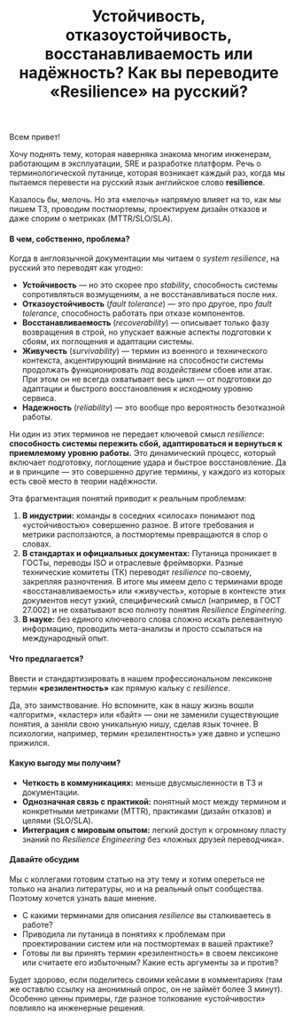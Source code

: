 ﻿---
title: "Устойчивость, отказоустойчивость, восстанавливаемость или надёжность? Как вы переводите &#171;Resilience&#187; на русский?"
se.owner.user_id: 183842
se.owner.display_name: "Anatol"
se.owner.link: "https://ru.meta.stackoverflow.com/users/183842/anatol"
se.link: "https://ru.meta.stackoverflow.com/questions/14687/%d0%a3%d1%81%d1%82%d0%be%d0%b9%d1%87%d0%b8%d0%b2%d0%be%d1%81%d1%82%d1%8c-%d0%be%d1%82%d0%ba%d0%b0%d0%b7%d0%be%d1%83%d1%81%d1%82%d0%be%d0%b9%d1%87%d0%b8%d0%b2%d0%be%d1%81%d1%82%d1%8c-%d0%b2%d0%be%d1%81%d1%81%d1%82%d0%b0%d0%bd%d0%b0%d0%b2%d0%bb%d0%b8%d0%b2%d0%b0%d0%b5%d0%bc%d0%be%d1%81%d1%82%d1%8c-%d0%b8%d0%bb%d0%b8-%d0%bd%d0%b0%d0%b4%d1%91%d0%b6%d0%bd%d0%be%d1%81%d1%82%d1%8c-%d0%9a%d0%b0%d0%ba-%d0%b2%d1%8b-%d0%bf%d0%b5%d1%80"
se.question_id: 14687
se.post_type: question
---
<p>Всем привет!</p>
<p>Хочу поднять тему, которая наверняка знакома многим инженерам, работающим в эксплуатации, SRE и разработке платформ. Речь о терминологической путанице, которая возникает каждый раз, когда мы пытаемся перевести на русский язык английское слово <strong>resilience</strong>.</p>
<p>Казалось бы, мелочь. Но эта «мелочь» напрямую влияет на то, как мы пишем ТЗ, проводим постмортемы, проектируем дизайн отказов и даже спорим о метриках (MTTR/SLO/SLA).</p>
<h4>В чем, собственно, проблема?</h4>
<p>Когда в англоязычной документации мы читаем о <em>system resilience</em>, на русский это переводят как угодно:</p>
<ul>
<li><strong>Устойчивость</strong> — но это скорее про <em>stability</em>, способность системы сопротивляться возмущениям, а не восстанавливаться после них.</li>
<li><strong>Отказоустойчивость</strong> (<em>fault tolerance</em>) — это про другое, про <em>fault tolerance</em>, способность работать при отказе компонентов.</li>
<li><strong>Восстанавливаемость</strong> (<em>recoverability</em>) — описывает только фазу возвращения в строй, но упускает важные аспекты подготовки к сбоям, их поглощения и адаптации системы.</li>
<li><strong>Живучесть</strong> (<em>survivability</em>) — термин из военного и технического контекста, акцентирующий внимание на способности системы продолжать функционировать <em>под воздействием</em> сбоев или атак. При этом он не всегда охватывает весь цикл — от подготовки до адаптации и быстрого восстановления к исходному уровню сервиса.</li>
<li><strong>Надежность</strong> (<em>reliability</em>) — это вообще про вероятность безотказной работы.</li>
</ul>
<p>Ни один из этих терминов не передает ключевой смысл <em>resilience</em>: <strong>способность системы пережить сбой, адаптироваться и вернуться к приемлемому уровню работы.</strong> Это динамический процесс, который включает подготовку, поглощение удара и быстрое восстановление. Да и в принципе — это совершенно другие термины, у каждого из которых есть своё место в теории надёжности.</p>
<p>Эта фрагментация понятий приводит к реальным проблемам:</p>
<ol>
<li><strong>В индустрии:</strong> команды в соседних «силосах» понимают под «устойчивостью» совершенно разное. В итоге требования и метрики расползаются, а постмортемы превращаются в спор о словах.</li>
<li><strong>В стандартах и официальных документах:</strong> Путаница проникает в ГОСТы, переводы ISO и отраслевые фреймворки. Разные технические комитеты (ТК) переводят <em>resilience</em> по-своему, закрепляя разночтения. В итоге мы имеем дело с терминами вроде «восстанавливаемость» или «живучесть», которые в контексте этих документов несут узкий, специфический смысл (например, в ГОСТ 27.002) и не охватывают всю полноту понятия <em>Resilience Engineering</em>.</li>
<li><strong>В науке:</strong> без единого ключевого слова сложно искать релевантную информацию, проводить мета-анализы и просто ссылаться на международный опыт.</li>
</ol>
<h4>Что предлагается?</h4>
<p>Ввести и стандартизировать в нашем профессиональном лексиконе термин <strong>«резилентность»</strong> как прямую кальку с <em>resilience</em>.</p>
<p>Да, это заимствование. Но вспомните, как в нашу жизнь вошли «алгоритм», «кластер» или «байт» — они не заменили существующие понятия, а заняли свою уникальную нишу, сделав язык точнее. В психологии, например, термин «резилентность» уже давно и успешно прижился.</p>
<h4>Какую выгоду мы получим?</h4>
<ul>
<li><strong>Четкость в коммуникациях:</strong> меньше двусмысленности в ТЗ и документации.</li>
<li><strong>Однозначная связь с практикой:</strong> понятный мост между термином и конкретными метриками (MTTR), практиками (дизайн отказов) и целями (SLO/SLA).</li>
<li><strong>Интеграция с мировым опытом:</strong> легкий доступ к огромному пласту знаний по <em>Resilience Engineering</em> без «ложных друзей переводчика».</li>
</ul>
<h4>Давайте обсудим</h4>
<p>Мы с коллегами готовим статью на эту тему и хотим опереться не только на анализ литературы, но и на реальный опыт сообщества. Поэтому хочется узнать ваше мнение.</p>
<ul>
<li>С какими терминами для описания <em>resilience</em> вы сталкиваетесь в работе?</li>
<li>Приводила ли путаница в понятиях к проблемам при проектировании систем или на постмортемах в вашей практике?</li>
<li>Готовы ли вы принять термин «резилентность» в своем лексиконе или считаете его избыточным? Какие есть аргументы за и против?</li>
</ul>
<p>Будет здорово, если поделитесь своими кейсами в комментариях (там же оставлю ссылку на анонимный опрос, он не займёт более 3 минут). Особенно ценны примеры, где разное толкование «устойчивости» повлияло на инженерные решения.</p>
